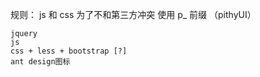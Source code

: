 规则：
    js 和 css 为了不和第三方冲突 使用 p_ 前缀 （pithyUI）

    jquery
    js
    css + less + bootstrap [?]
    ant design图标